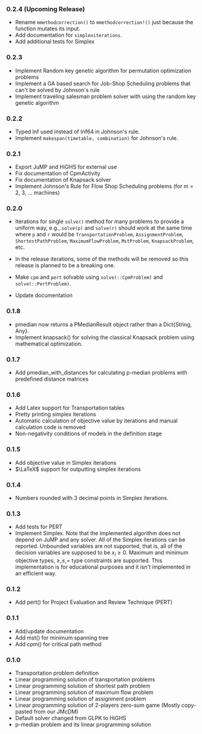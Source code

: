 ### 0.2.4 (Upcoming Release)

- Rename `mmethodcorrection()` to `mmethodcorrection!()` just because the function mutates its input.
- Add documentation for `simplexiterations`.
- Add additional tests for Simplex


### 0.2.3 

- Implement Random key genetic algorithm for permutation optimization problems
- Implement a GA based search for Job-Shop Scheduling problems that can't be solved by Johnson's rule
- Implement traveling salesman problem solver with using the random key genetic algorithm


### 0.2.2

- Typed Inf used instead of Inf64 in Johnson's rule.
- Implement `makespan(timetable, combination)` for Johnson's rule.


### 0.2.1

- Export JuMP and HiGHS for external use
- Fix documentation of CpmActivity
- Fix documentation of Knapsack solver
- Implement Johnson's Rule for Flow Shop Scheduling problems (for m = 2, 3, ... machines)


### 0.2.0 

- Iterations for single `solve()` method for many problems to provide a uniform way, e.g., `solve(p)` and `solve(r)` should work at the same time where `p` and `r` would be `TransportationProblem`, `AssignmentProblem`, `ShortestPathProblem`, `MaximumFlowProblem`, `MstProblem`, `KnapsackProblem`, etc.

- In the release iterations, some of the methods will be removed so this release is planned to be a breaking one.
- Make `cpm` and `pert` solvable using `solve(::CpmProblem)` and `solve(::PertProblem)`.
- Update documentation


### 0.1.8

- pmedian now returns a PMedianResult object rather than a Dict{String, Any}.
- Implement knapsack() for solving the classical Knapsack problem using mathematical optimization.

### 0.1.7

- Add pmedian_with_distances for calculating p-median problems with predefined distance matrices


### 0.1.6 

- Add Latex support for Transportation tables
- Pretty printing simplex iterations
- Automatic calculation of objective value by iterations and manual calculation code is removed
- Non-negativity conditions of models in the definition stage

### 0.1.5 

- Add objective value in Simplex iterations
- $\LaTeX$ support for outputting simplex iterations

### 0.1.4 

- Numbers rounded with 3 decimal points in Simplex iterations.

### 0.1.3 

- Add tests for PERT
- Implement Simplex. Note that the implemented algorithm does not depend on JuMP and any solver. All of the Simplex iterations can be reported. Unbounded variables are not supported, that is, all of the decision variables are supposed to be $x_i \ge 0$. Maximum and minimum objective types, $\ge, \le, =$ type constraints are supported. This implementation is for educational purposes and it isn't implemented in an
efficient way. 


### 0.1.2  

- Add pert() for Project Evaluation and Review Technique (PERT)


### 0.1.1 

- Add/update documentation
- Add mst() for minimum spanning tree
- Add cpm() for critical path method

### 0.1.0 

- Transportation problem definition
- Linear programming solution of transportation problems 
- Linear programming solution of shortest path problem
- Linear programming solution of maximum flow problem
- Linear programming solution of assignment problem
- Linear programming solution of 2-players zero-sum game (Mostly copy-pasted from our JMcDM)
- Default solver changed from GLPK to HiGHS
- p-median problem and its linear programming solution  

  
  
